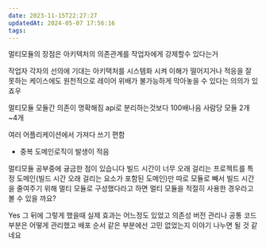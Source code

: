 ```yaml
---
date: 2023-11-15T22:27:27
updatedAt: 2024-05-07 17:56:16
tags: 
---
```

멀티모듈의 장점은 아키텍처의 의존관계를 작업자에게 강제할수 있다는거

작업자 각자의 선의에 기대는 아키택처를 
시스템화 시켜 이해가 떨어지거나 적응을 잘 못하는 케이스에도 원천적으로 레이어 위배가 불가능하게 막아놓을 수 있다는 의의가 있죠우

멀티모듈
모듈간 의존이 명확해짐
api로 분리하는것보다 100배나음
사람당 모듈 2개~4개

여러 어플리케이션에서 가져다 쓰기 편함
- 중복 도메인로직이 발생이 적음


멀티모듈 공부중에 귱금한 점이 있습니다
빌드 시간이 너무 오래 걸리는 프로젝트를 특정 도메인(빌드 시간 오래 걸리는 요소가 포함된 도메인)만 따로 모듈로 빼서 빌드 시간을 줄여주기 위해 멀티 모듈로 구성했다라고 하면 멀티 모듈을 적절히 사용한 경우라고 볼 수 있을 까요?

Yes 그 뒤에 그렇게 했을때 실제 효과는 어느정도 있었고 의존성 버전 관리나 공통 코드 부분은 어떻게 관리했고 배포 순서 같은 부분에선 고민 없었는지 이야기 나누면 될 것 같네요